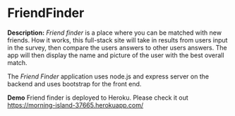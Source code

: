 # FriendFinder

**Description:**
*Friend finder* is a place where you can be matched with new friends.  How it works, this full-stack site will take in results from users input in the survey, then compare the users answers to other users answers.  The app will then display the name and picture of the user with the best overall match.

The *Friend Finder* application uses node.js and express server on the backend and uses bootstrap for the front end. 

**Demo**
Friend finder is deployed to Heroku.  Please check it out https://morning-island-37665.herokuapp.com/ 
